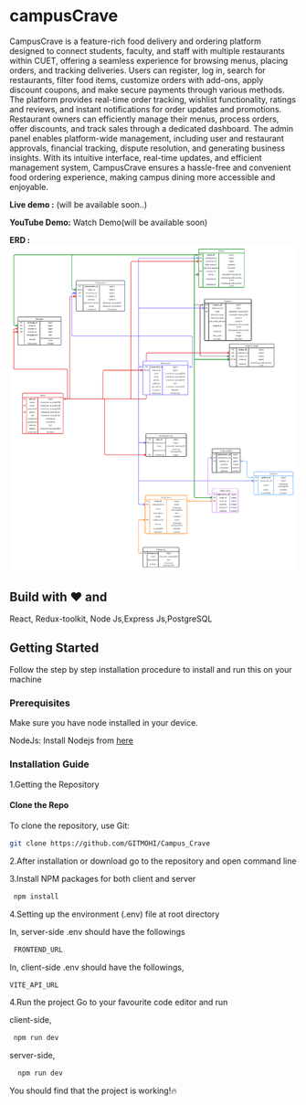 
# campusCrave
CampusCrave is a feature-rich food delivery and ordering platform designed to connect students, faculty, and staff with multiple restaurants within CUET, offering a seamless experience for browsing menus, placing orders, and tracking deliveries. Users can register, log in, search for restaurants, filter food items, customize orders with add-ons, apply discount coupons, and make secure payments through various methods. The platform provides real-time order tracking, wishlist functionality, ratings and reviews, and instant notifications for order updates and promotions. Restaurant owners can efficiently manage their menus, process orders, offer discounts, and track sales through a dedicated dashboard. The admin panel enables platform-wide management, including user and restaurant approvals, financial tracking, dispute resolution, and generating business insights. With its intuitive interface, real-time updates, and efficient management system, CampusCrave ensures a hassle-free and convenient food ordering experience, making campus dining more accessible and enjoyable.

**Live demo :** (will be available soon..)


**YouTube Demo:** Watch Demo(will be available soon)

**ERD :** ![Alt text](./Database%20ER%20diagram%20.png)



## Build with ❤️ and 
React, Redux-toolkit, Node Js,Express Js,PostgreSQL


## Getting Started
Follow the step by step installation procedure to install and run this on your machine

### Prerequisites
Make sure you have node installed in your device.

NodeJs: Install Nodejs from [here](https://nodejs.org/en/download/)

### Installation Guide

1.Getting the Repository

#### Clone the Repo

To clone the repository, use Git:

```bash
git clone https://github.com/GITMOHI/Campus_Crave

```
2.After installation or download go to the repository and open command line

3.Install NPM packages for both client and server
```bash 
 npm install

 ```
 4.Setting up the environment (.env) file at root directory 
 
 In, server-side .env should have the followings

```bash
 FRONTEND_URL

 ```
 In, client-side .env should have the followings,
 ```bash
 VITE_API_URL
 ```
4.Run the project
Go to your favourite code editor and run

client-side,
```bash
 npm run dev
 ```

 server-side,
 ```bash
   npm run dev
```
You should find that the project is working!🔥




